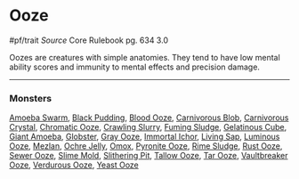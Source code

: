 # Ooze
#pf/trait 
*Source* Core Rulebook pg. 634 3.0

Oozes are creatures with simple anatomies. They tend to have low mental ability scores and immunity to mental effects and precision damage.

---

### Monsters
[Amoeba Swarm](Amoeba%20Swarm), [Black Pudding](Black%20Pudding), [Blood Ooze](Blood%20Ooze), [Carnivorous Blob](Carnivorous%20Blob), [Carnivorous Crystal](Carnivorous%20Crystal), [Chromatic Ooze](Chromatic%20Ooze), [Crawling Slurry](Crawling%20Slurry), [Fuming Sludge](Fuming%20Sludge), [Gelatinous Cube](Gelatinous%20Cube), [Giant Amoeba](Giant%20Amoeba), [Globster](Globster), [Gray Ooze](Gray%20Ooze), [Immortal Ichor](Immortal%20Ichor), [Living Sap](Living%20Sap), [Luminous Ooze](Luminous%20Ooze), [Mezlan](Mezlan), [Ochre Jelly](Ochre%20Jelly), [Omox](Omox), [Pyronite Ooze](Pyronite%20Ooze), [Rime Sludge](Rime%20Sludge), [Rust Ooze](Rust%20Ooze), [Sewer Ooze](Sewer%20Ooze), [Slime Mold](Slime%20Mold), [Slithering Pit](Slithering%20Pit), [Tallow Ooze](Tallow%20Ooze), [Tar Ooze](Tar%20Ooze), [Vaultbreaker Ooze](Vaultbreaker%20Ooze), [Verdurous Ooze](Verdurous%20Ooze), [Yeast Ooze](Yeast%20Ooze)